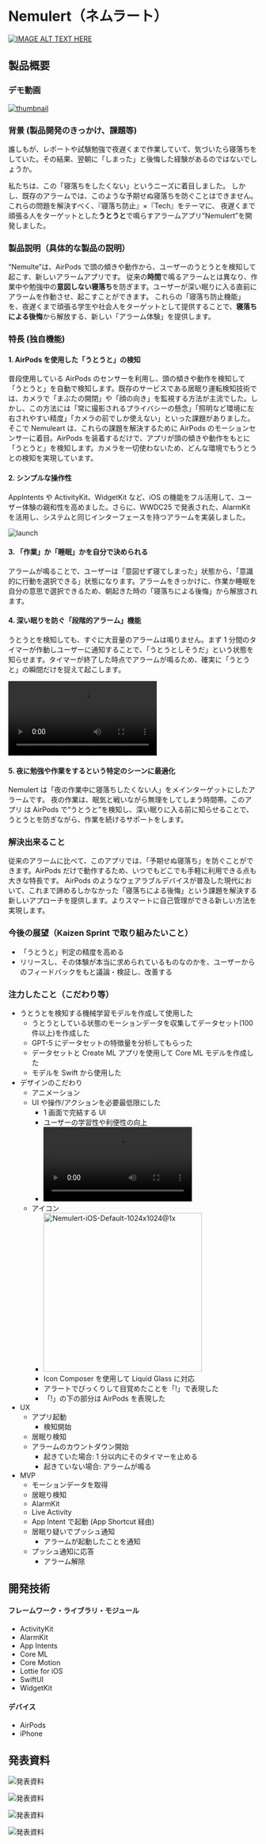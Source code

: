 # Nemulert（ネムラート）

[![IMAGE ALT TEXT HERE](https://jphacks.com/wp-content/uploads/2025/05/JPHACKS2025_ogp.jpg)](https://www.youtube.com/watch?v=lA9EluZugD8)

## 製品概要

### デモ動画

[![thumbnail](https://github.com/user-attachments/assets/7f711d98-df43-4089-88fc-7636e6d86f01)](https://drive.google.com/file/d/1-69KKNDsiDJYcyj7FD5vImPnY_oJaMIT/preview)

### 背景 (製品開発のきっかけ、課題等)

誰しもが、レポートや試験勉強で夜遅くまで作業していて、気づいたら寝落ちをしていた。その結果、翌朝に「しまった」と後悔した経験があるのではないでしょうか。

私たちは、この「寝落ちをしたくない」というニーズに着目しました。 しかし、既存のアラームでは、このような予期せぬ寝落ちを防ぐことはできません。これらの問題を解決すべく、『寝落ち防止』×『Tech』をテーマに、 夜遅くまで頑張る人をターゲットとした**うとうと**で鳴らすアラームアプリ”Nemulert”を開発しました。

### 製品説明（具体的な製品の説明）

“Nemulte”は、AirPods で頭の傾きや動作から、ユーザーのうとうとを検知して起こす、新しいアラームアプリです。
従来の**時間**で鳴るアラームとは異なり、作業中や勉強中の**意図しない寝落ち**を防ぎます。ユーザーが深い眠りに入る直前にアラームを作動させ、起こすことができます。
これらの「寝落ち防止機能」を、夜遅くまで頑張る学生や社会人をターゲットとして提供することで、**寝落ちによる後悔**から解放する、新しい「アラーム体験」を提供します。

### 特長 (独自機能)

#### 1. AirPods を使用した「うとうと」の検知

普段使用している AirPods のセンサーを利用し、頭の傾きや動作を検知して「うとうと」を自動で検知します。既存のサービスである居眠り運転検知技術では、カメラで「まぶたの開閉」や「顔の向き」を監視する方法が主流でした。しかし、この方法には「常に撮影されるプライバシーの懸念」「照明など環境に左右されやすい精度」「カメラの前でしか使えない」といった課題がありました。
そこで Nemuleart は、これらの課題を解決するために AirPods のモーションセンサーに着目。AirPods を装着するだけで、アプリが頭の傾きや動作をもとに「うとうと」を検知します。カメラを一切使わないため、どんな環境でもうとうとの検知を実現しています。

#### 2. シンプルな操作性

AppIntents や ActivityKit、WidgetKit など、iOS の機能をフル活用して、ユーザー体験の親和性を高めました。さらに、WWDC25 で発表された、AlarmKit を活用し、システムと同じインターフェースを持つアラームを実装しました。

![launch](https://github.com/user-attachments/assets/03cf067e-e1ce-4b8a-915f-48cc3182a0a6)

#### 3. 「作業」か「睡眠」かを自分で決められる

アラームが鳴ることで、ユーザーは「意図せず寝てしまった」状態から、「意識的に行動を選択できる」状態になります。アラームをきっかけに、作業か睡眠を自分の意思で選択できるため、朝起きた時の「寝落ちによる後悔」から解放されます。

#### 4. 深い眠りを防ぐ「段階的アラーム」機能

うとうとを検知しても、すぐに大音量のアラームは鳴りません。まず 1 分間のタイマーが作動しユーザーに通知することで、「うとうとしそうだ」という状態を知らせます。タイマーが終了した時点でアラームが鳴るため、確実に「うとうと」の瞬間だけを捉えて起こします。

<video src="https://github.com/user-attachments/assets/1906ebfa-4e38-4833-b0b3-63dea68bf4a5" controls="true"></video>

#### 5. 夜に勉強や作業をするという特定のシーンに最適化

Nemulert は「夜の作業中に寝落ちしたくない人」をメインターゲットにしたアラームです。
夜の作業は、眠気と戦いながら無理をしてしまう時間帯。このアプリ は AirPods で“うとうと”を検知し、深い眠りに入る前に知らせることで、うとうとを防ぎながら、作業を続けるサポートをします。

### 解決出来ること

従来のアラームに比べて、このアプリでは、「予期せぬ寝落ち」を防ぐことができます。AirPods だけで動作するため、いつでもどこでも手軽に利用できる点も大きな特長です。
AirPods のようなウェアラブルデバイスが普及した現代において、これまで諦めるしかなかった「寝落ちによる後悔」という課題を解決する新しいアプローチを提供します。よりスマートに自己管理ができる新しい方法を実現します。

### 今後の展望（Kaizen Sprint で取り組みたいこと）

- 「うとうと」判定の精度を高める
- リリースし、その体験が本当に求められているものなのかを、ユーザーからのフィードバックをもと議論・検証し、改善する

### 注力したこと（こだわり等）

- うとうとを検知する機械学習モデルを作成して使用した
  - うとうとしている状態のモーションデータを収集してデータセット(100 件以上)を作成した
  - GPT-5 にデータセットの特徴量を分析してもらった
  - データセットと Create ML アプリを使用して Core ML モデルを作成した
  - モデルを Swift から使用した
- デザインのこだわり
  - アニメーション
  - UI や操作/アクションを必要最低限にした
    - 1 画面で完結する UI
    - ユーザーの学習性や利便性の向上
    - <video src="https://github.com/user-attachments/assets/c5a2d630-c68a-4d86-b2a6-054727d80426" controls="true"></video>
  - アイコン
    - <img width="320" height="320" alt="Nemulert-iOS-Default-1024x1024@1x" src="https://github.com/user-attachments/assets/8a9127d5-d2d7-42cb-aab6-5981867e81d6" />
    - Icon Composer を使用して Liquid Glass に対応
    - アラートでびっくりして目覚めたことを「!」で表現した
    - 「!」の下の部分は AirPods を表現した
- UX
  - アプリ起動
    - 検知開始
  - 居眠り検知
  - アラームのカウントダウン開始
    - 起きていた場合: 1 分以内にそのタイマーを止める
    - 起きていない場合: アラームが鳴る
- MVP
  - モーションデータを取得
  - 居眠り検知
  - AlarmKit
  - Live Activity
  - App Intent で起動 (App Shortcut 経由)
  - 居眠り疑いでプッシュ通知
    - アラームが起動したことを通知
  - プッシュ通知に応答
    - アラーム解除

## 開発技術

#### フレームワーク・ライブラリ・モジュール

- ActivityKit
- AlarmKit
- App Intents
- Core ML
- Core Motion
- Lottie for iOS
- SwiftUI
- WidgetKit

#### デバイス

- AirPods
- iPhone

## 発表資料

![発表資料](https://github.com/user-attachments/assets/fb3acf34-4d5c-4e4b-8f74-70237ad37e0a)

![発表資料](https://github.com/user-attachments/assets/1974ef44-5f7c-4e9c-b50e-88bbc80081e9)

![発表資料](https://github.com/user-attachments/assets/27798470-12ca-4411-a0cd-98cd586d6fc3)

![発表資料](https://github.com/user-attachments/assets/4dda2079-7ddd-478f-9ab2-8f03430014cd)

